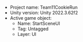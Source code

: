 <!-- UNITY CODE ASSIST INSTRUCTIONS START -->
- Project name: Team11CookieRun
- Unity version: Unity 2022.3.62f2
- Active game object:
  - Name: StartSceneUI
  - Tag: Untagged
  - Layer: UI
<!-- UNITY CODE ASSIST INSTRUCTIONS END -->